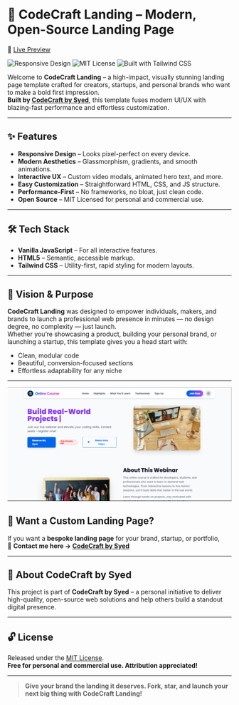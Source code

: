 # 🚀 CodeCraft Landing – Modern, Open-Source Landing Page

🔗 [Live Preview](https://your-deploy-link.vercel.app)



![Responsive Design](https://img.shields.io/badge/Responsive-Yes-44cc11?style=flat-square)
![MIT License](https://img.shields.io/badge/License-MIT-blue.svg?style=flat-square)
![Built with Tailwind CSS](https://img.shields.io/badge/TailwindCSS-3.x-38bdf8?style=flat-square)

Welcome to **CodeCraft Landing** – a high-impact, visually stunning landing page template crafted for creators, startups, and personal brands who want to make a bold first impression.  
**Built by [CodeCraft by Syed](https://codecraftbysyed-portfolio.vercel.app/)**, this template fuses modern UI/UX with blazing-fast performance and effortless customization.

---

## ✨ Features

- **Responsive Design** – Looks pixel-perfect on every device.
- **Modern Aesthetics** – Glassmorphism, gradients, and smooth animations.
- **Interactive UX** – Custom video modals, animated hero text, and more.
- **Easy Customization** – Straightforward HTML, CSS, and JS structure.
- **Performance-First** – No frameworks, no bloat, just clean code.
- **Open Source** – MIT Licensed for personal and commercial use.

---

## 🛠️ Tech Stack

- **Vanilla JavaScript** – For all interactive features.
- **HTML5** – Semantic, accessible markup.
- **Tailwind CSS** – Utility-first, rapid styling for modern layouts.

---

## 🎯 Vision & Purpose

**CodeCraft Landing** was designed to empower individuals, makers, and brands to launch a professional web presence in minutes — no design degree, no complexity — just launch.  
Whether you’re showcasing a product, building your personal brand, or launching a startup, this template gives you a head start with:

- Clean, modular code
- Beautiful, conversion-focused sections
- Effortless adaptability for any niche

---

![CodeCraft Landing – Screenshot Preview](/asset/screenshot/dd.png)

## 💼 Want a Custom Landing Page?

If you want a **bespoke landing page** for your brand, startup, or portfolio,  
📩 **Contact me here → [CodeCraft by Syed](https://codecraftbysyed-portfolio.vercel.app/)**

---

## 🧠 About CodeCraft by Syed

This project is part of **CodeCraft by Syed** – a personal initiative to deliver high-quality, open-source web solutions and help others build a standout digital presence.

---

## 🔓 License

Released under the [MIT License](./LICENSE).  
**Free for personal and commercial use. Attribution appreciated!**

---

> **Give your brand the landing it deserves. Fork, star, and launch your next big thing with CodeCraft Landing!**
